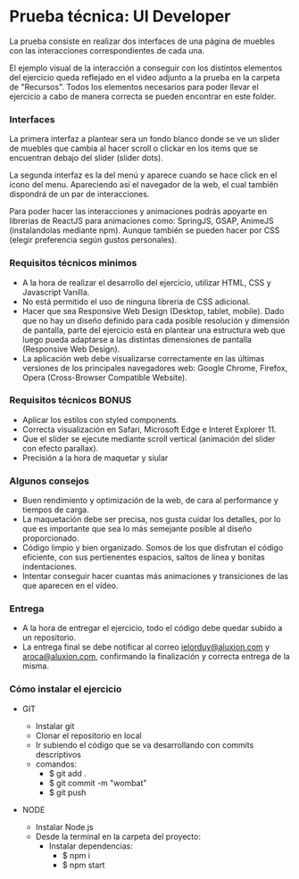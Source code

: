 # Prueba técnica: UI Developer #

La prueba consiste en realizar dos interfaces de una página de muebles con las interacciones correspondientes de cada una.

El ejemplo visual de la interacción a conseguir con los distintos elementos del ejercicio queda reflejado en el video adjunto a la prueba en la carpeta de "Recursos". Todos los elementos necesarios para poder llevar el ejercicio a cabo de manera correcta se pueden encontrar en este folder.


### Interfaces ###


La primera interfaz a plantear sera un fondo blanco donde se ve un slider de muebles que cambia al hacer scroll o clickar en los items que se encuentran debajo del slider (slider dots).

La segunda interfaz es la del menú y aparece cuando se hace click en el icono del menu. Apareciendo así el navegador de la web, el cual también dispondrá de un par de interacciones.

Para poder hacer las interacciones y animaciones podrás apoyarte en librerias de ReactJS para animaciones como: SpringJS, GSAP, AnimeJS (instalandolas mediante npm). Aunque también se pueden hacer por CSS (elegir preferencia según gustos personales).

 
### Requisitos técnicos minimos ###
- A la hora de realizar el desarrollo del ejercicio, utilizar HTML, CSS y Javascript Vanilla.
- No está permitido el uso de ninguna libreria de CSS adicional. 
- Hacer que sea Responsive Web Design (Desktop, tablet, mobile). Dado que no hay un diseño definido para cada posible resolución y dimensión de pantalla, parte del ejercicio está en plantear una estructura web que luego pueda adaptarse a las distintas dimensiones de pantalla (Responsive Web Design).
- La aplicación web debe visualizarse correctamente en las últimas versiones de los principales navegadores web: Google Chrome, Firefox, Opera (Cross-Browser Compatible Website).


### Requisitos técnicos BONUS ###
- Aplicar los estilos con styled components.
- Correcta visualización en Safari, Microsoft Edge e Interet Explorer 11.
- Que el slider se ejecute mediante scroll vertical (animación del slider con efecto parallax).
- Precisión a la hora de maquetar y siular
 

### Algunos consejos ###
- Buen rendimiento y optimización de la web, de cara al performance y tiempos de carga.
- La maquetación debe ser precisa, nos gusta cuidar los detalles, por lo que es importante que sea lo más semejante posible al diseño proporcionado.
- Código limpio y bien organizado. Somos de los que disfrutan el código eficiente, con sus pertienentes espacios, saltos de línea y bonitas indentaciones.
- Intentar conseguir hacer cuantas más animaciones y transiciones de las que aparecen en el vídeo.

### Entrega ###
- A la hora de entregar el ejercicio, todo el código debe quedar subido a un repositorio.
- La entrega final se debe notificar al correo ielorduy@aluxion.com y aroca@aluxion.com, confirmando la finalización y correcta entrega de la misma.


### Cómo instalar el ejercicio ###

- GIT
  - Instalar git
  - Clonar el repositorio en local
  - Ir subiendo el código que se va desarrollando con commits descriptivos
  - comandos:
    - $ git add .
    - $ git commit -m "wombat"
    - $ git push


- NODE
  - Instalar Node.js
  - Desde la terminal en la carpeta del proyecto:
    - Instalar dependencias:
      - $ npm i
      - $ npm start